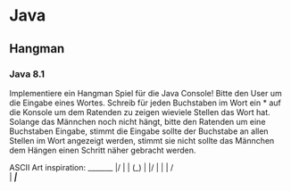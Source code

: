 # Java 

## Hangman

### Java 8.1

Implementiere ein Hangman Spiel für die Java Console! 
Bitte den User um die Eingabe eines Wortes. 
Schreib für jeden Buchstaben im Wort ein * auf die Konsole um dem Ratenden zu zeigen wieviele Stellen das Wort hat. 
Solange das Männchen noch nicht hängt, bitte den Ratenden um eine Buchstaben Eingabe, 
stimmt die Eingabe sollte der Buchstabe an allen Stellen im Wort angezeigt werden,
stimmt sie nicht sollte das Männchen dem Hängen einen Schritt näher gebracht werden.

ASCII Art inspiration:
      _______
     |/      |
     |      (_)
     |      \|/
     |       |
     |      / \
     |
  ___|___
